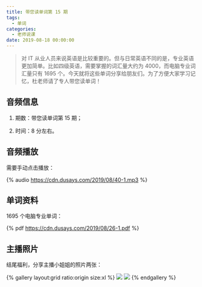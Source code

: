 ```yaml
---
title: 带您读单词第 15 期
tags:
  - 单词
categories:
  - 老师说课
date: 2019-08-18 00:00:00
---
```


> 对 IT 从业人员来说英语是比较重要的。但与日常英语不同的是，专业英语更加简单。比如四级英语，需要掌握的词汇量大约为 4000，而电脑专业词汇量只有 1695 个。今天就将这些单词分享给朋友们。为了方便大家学习记忆，杜老师请了专人带您读单词！

<!-- more -->

## 音频信息

1. 期数：带您读单词第 15 期；

2. 时间：8 分左右。

## 音频播放

需要手动点击播放：

{% audio https://cdn.dusays.com/2019/08/40-1.mp3 %}

## 单词资料

1695 个电脑专业单词：

{% pdf https://cdn.dusays.com/2019/08/26-1.pdf %}

## 主播照片

结尾福利，分享主播小姐姐的照片两张：

{% gallery layout:grid ratio:origin size:xl %}
![](https://cdn.dusays.com/2019/08/40-1.jpg)
![](https://cdn.dusays.com/2019/08/40-2.jpg)
{% endgallery %}